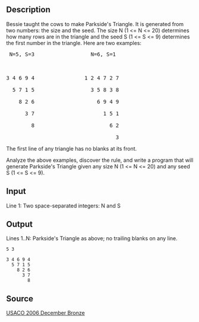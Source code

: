 <h2>Description</h2><p>Bessie taught the cows to make Parkside's Triangle. It is generated from two numbers: the size and the seed. The size N (1 &lt;= N &lt;= 20) determines how many rows are in the triangle and the seed S (1 &lt;= S &lt;= 9) determines the first number in the triangle. Here are two examples:
</p>
<pre> N=5, S=3                  N=6, S=1  
<br>
<br>3 4 6 9 4                1 2 4 7 2 7    
<br>  5 7 1 5                  3 5 8 3 8    
<br>    8 2 6                    6 9 4 9    
<br>      3 7                      1 5 1   
<br>        8                        6 2  
<br>                                   3</pre><p>The first line of any triangle has no blanks at its front.
</p>
Analyze the above examples, discover the rule, and write a program that will generate Parkside's Triangle given any size N (1 &lt;= N &lt;= 20) and any seed S (1 &lt;= S &lt;= 9).<h2>Input</h2><p>Line 1: Two space-separated integers: N and S</p><h2>Output</h2><p>Lines 1..N: Parkside's Triangle as above; no trailing blanks on any line.</p><pre><code class="language-input1">5 3</code></pre><pre><code class="language-output1">3 4 6 9 4
  5 7 1 5
    8 2 6
      3 7
        8</code></pre><h2>Source</h2><a href="searchproblem?field=source&amp;key=USACO+2006+December+Bronze">USACO 2006 December Bronze</a>